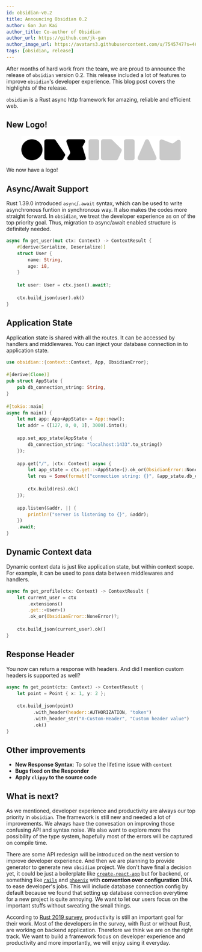 ```yaml
---
id: obsidian-v0.2
title: Announcing Obsidian 0.2
author: Gan Jun Kai
author_title: Co-author of Obsidian
author_url: https://github.com/jk-gan
author_image_url: https://avatars3.githubusercontent.com/u/7545747?s=460&u=ecd6fc8fcb20d3913c42489a1cbc9c1a5cb1aec0&v=4
tags: [obsidian, release]
---
```


After months of hard work from the team, we are proud to announce the release of `obsidian` version 0.2. This release included a lot of features to improve `obsidian`'s developer experience. This blog post covers the highlights of the release.

`obsidian` is a Rust async http framework for amazing, reliable and efficient web.

<!--truncate-->

## New Logo!

<figure>
  <img width="550" src="/blog/assets/obsidian.svg" alt="Screenshot of Obsidian logo" />
</figure>

We now have a logo!

## Async/Await Support
Rust 1.39.0 introduced `async`/`.await` syntax, which can be used to write asynchronous funtion in synchronous way. It also makes the codes more straight forward. In `obsidian`, we treat the developer experience as on of the top priority goal. Thus, migration to async/await enabled structure is definitely needed.

```rust
async fn get_user(mut ctx: Context) -> ContextResult {
    #[derive(Serialize, Deserialize)]
    struct User {
        name: String,
        age: i8,
    }

    let user: User = ctx.json().await?;

    ctx.build_json(user).ok()
}
```

## Application State

Application state is shared with all the routes. It can be accessed by handlers and middlewares. You can inject your database connection in to application state.

```rust
use obsidian::{context::Context, App, ObsidianError};

#[derive(Clone)]
pub struct AppState {
    pub db_connection_string: String,
}

#[tokio::main]
async fn main() {
    let mut app: App<AppState> = App::new();
    let addr = ([127, 0, 0, 1], 3000).into();

    app.set_app_state(AppState {
        db_connection_string: "localhost:1433".to_string()
    });

    app.get("/", |ctx: Context| async {
        let app_state = ctx.get::<AppState>().ok_or(ObsidianError::NoneError)?;
        let res = Some(format!("connection string: {}", &app_state.db_connection_string));

        ctx.build(res).ok()
    });

    app.listen(&addr, || {
        println!("server is listening to {}", &addr);
    })
    .await;
}
```

## Dynamic Context data
Dynamic context data is just like application state, but within context scope. For example, it can be used to pass data between middlewares and handlers.

```rust
async fn get_profile(ctx: Context) -> ContextResult {
    let current_user = ctx
        .extensions()
        .get::<User>()
        .ok_or(ObsidianError::NoneError)?;

    ctx.build_json(current_user).ok()
}
```

## Response Header
You now can return a response with headers. And did I mention custom headers is supported as well?  

```rust
async fn get_point(ctx: Context) -> ContextResult {
    let point = Point { x: 1, y: 2 };

    ctx.build_json(point)
          .with_header(header::AUTHORIZATION, "token")
          .with_header_str("X-Custom-Header", "Custom header value")
          .ok()
}
```

## Other improvements
- **New Response Syntax**: To solve the lifetime issue with `context`
- **Bugs fixed on the Responder**
- **Apply `clippy` to the source code**

## What is next?
As we mentioned, developer experience and productivity are always our top priority in `obsidian`. The framework is still new and needed a lot of improvements. We always have the convesation on improving those confusing API and syntax noise. We also want to explore more the possibility of the type system, hopefully most of the errors will be captured on compile time.

There are some API redesign will be introduced on the next version to improve developer experience. And then we are planning to provide generator to generate new `obsidian` project. We don't have final a decision yet, it could be just a boilerplate like [`create-react-app`](https://create-react-app.dev/) but for backend, or something like [`rails`](https://rubyonrails.org/) and [`phoenix`](https://www.phoenixframework.org/) with **convention over configuration** DNA to ease developer's jobs. This will include database connection config by default because we found that setting up database connection everytime for a new project is quite annoying. We want to let our users focus on the important stuffs without sweating the small things.

According to [Rust 2019 survey](https://blog.rust-lang.org/2020/04/17/Rust-survey-2019.html), productivity is still an important goal for their work. Most of the developers in the survey, with Rust or without Rust, are working on backend application. Therefore we think we are on the right track. We want to build a framework focus on developer experience and productivity and more importantly, we will enjoy using it everyday. 

